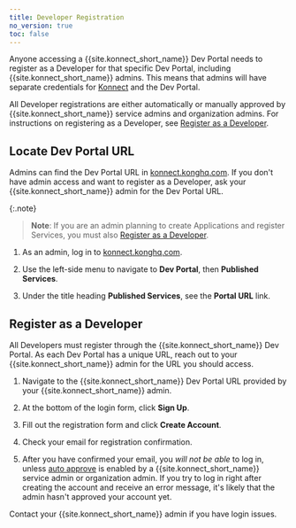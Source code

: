 ```yaml
---
title: Developer Registration
no_version: true
toc: false
---
```


Anyone accessing a {{site.konnect_short_name}} Dev Portal needs to register as a Developer for that specific Dev Portal, including {{site.konnect_short_name}} admins. This means that admins will have separate credentials for [Konnect](https://konnect.konghq.com/) and the Dev Portal.

All Developer registrations are either automatically or manually approved by {{site.konnect_short_name}} service admins and organization admins. For instructions on registering as a Developer, see [Register as a Developer](#register-as-a-developer).

## Locate Dev Portal URL

Admins can find the Dev Portal URL in [konnect.konghq.com](https://konnect.konghq.com/). If you don't have admin access and want to register as a Developer, ask your {{site.konnect_short_name}} admin for the Dev Portal URL.

{:.note}
> **Note**: If you are an admin planning to create Applications and register Services, you must also [Register as a Developer](#register-as-a-developer).

1. As an admin, log in to [konnect.konghq.com](https://konnect.konghq.com/). 

2. Use the left-side menu to navigate to **Dev Portal**, then **Published Services**.

3. Under the title heading **Published Services**, see the **Portal URL** link.

## Register as a Developer

All Developers must register through the {{site.konnect_short_name}} Dev Portal. As each Dev Portal has a unique URL, reach out to your {{site.konnect_short_name}} admin for the URL you should access.

1. Navigate to the {{site.konnect_short_name}} Dev Portal URL provided by your {{site.konnect_short_name}} admin.

2. At the bottom of the login form, click **Sign Up**.

3. Fill out the registration form and click **Create Account**. 

4. Check your email for registration confirmation. 

5. After you have confirmed your email, you _will not be able_ to log in, unless  [auto approve](/konnect/dev-portal/administrators/auto-approve-devs-apps) is enabled by a {{site.konnect_short_name}} service admin or organization admin. If you try to log in right after creating the account and receive an error message, it's likely that the admin hasn't approved your account yet.

Contact your {{site.konnect_short_name}} admin if you have login issues.
